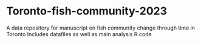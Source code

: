 # Toronto-fish-community-2023
A data repository for manuscript on fish community change through time in Toronto
Includes datafiles as well as main analysis R code
